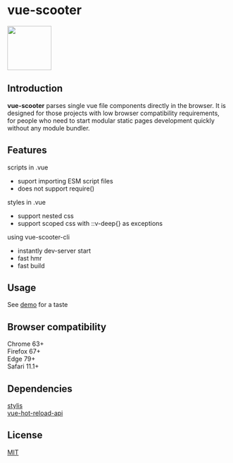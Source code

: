 # vue-scooter
<img src="https://user-images.githubusercontent.com/28561045/126886028-2c3916a8-1543-4683-ae5e-04475a7bf703.png" width="100px"/>

## Introduction  
**vue-scooter** parses single vue file components directly in the browser. It is designed for those projects with low browser compatibility requirements, for people who need to start modular static pages development quickly without any module bundler.

## Features
scripts in .vue
- suport importing ESM script files
- does not support require()
  
styles in .vue
 - support nested css  
 - support scoped css with ::v-deep{} as exceptions  

using vue-scooter-cli
- instantly dev-server start
- fast hmr
- fast build

## Usage
See [demo](https://github.com/thiled/vue-scooter/tree/master/demo) for a taste

## Browser compatibility
Chrome 63+  
Firefox 67+  
Edge 79+  
Safari 11.1+

## Dependencies
[stylis](https://github.com/thysultan/stylis.js)  
[vue-hot-reload-api](https://github.com/vuejs/vue-hot-reload-api)  

## License
[MIT](http://opensource.org/licenses/MIT)
